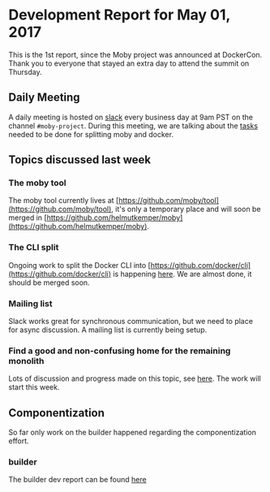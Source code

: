# Development Report for May 01, 2017

This is the 1st report, since the Moby project was announced at DockerCon. Thank you to everyone that stayed an extra day to attend the summit on Thursday.

## Daily Meeting

A daily meeting is hosted on [slack](https://dockercommunity.slack.com/) every business day at 9am PST on the channel `#moby-project`.
During this meeting, we are talking about the [tasks](https://github.com/helmutkemper/moby/issues/32867) needed to be done for splitting moby and docker.

## Topics discussed last week

### The moby tool

The moby tool currently lives at [https://github.com/moby/tool](https://github.com/moby/tool), it's only a temporary place and will soon be merged in [https://github.com/helmutkemper/moby](https://github.com/helmutkemper/moby).

### The CLI split

Ongoing work to split the Docker CLI into [https://github.com/docker/cli](https://github.com/docker/cli) is happening [here](https://github.com/helmutkemper/moby/pull/32694).
We are almost done, it should be merged soon.

### Mailing list

Slack works great for synchronous communication, but we need to place for async discussion. A mailing list is currently being setup.

### Find a good and non-confusing home for the remaining monolith

Lots of discussion and progress made on this topic, see [here](https://github.com/helmutkemper/moby/issues/32871). The work will start this week.

## Componentization

So far only work on the builder happened regarding the componentization effort.

### builder

The builder dev report can be found [here](builder/2017-05-01.md)
